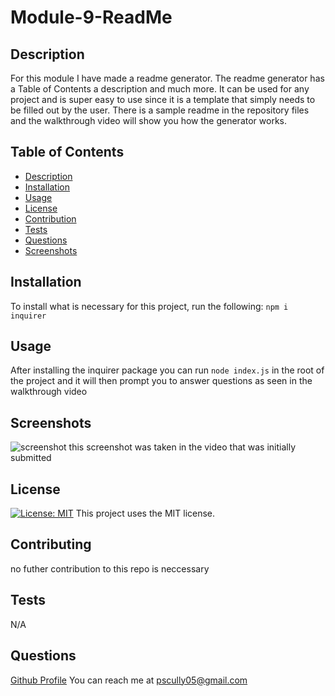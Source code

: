 # Module-9-ReadMe

  ## Description
  For this module I have made a readme generator. The readme generator has a Table of Contents a description and much more. It can be used for any project and is super easy to use since it is a template that simply needs to be filled out by the user. There is a sample readme in the repository files and the walkthrough video will show you how the generator works.
  ## Table of Contents
  * [Description](#description)
  * [Installation](#installation)
  * [Usage](#usage)
  * [License](#license)
  * [Contribution](#contribution)
  * [Tests](#tests)
  * [Questions](#questions)
  * [Screenshots](#screenshots)
  ## Installation
  To install what is necessary for this project, run the following:
  ```npm i inquirer```
  ## Usage
  After installing the inquirer package you can run ```node index.js``` in the root of the project and it will then prompt you to answer questions as seen in the walkthrough video
  ## Screenshots
  ![screenshot](/Develop/screenshots/screenshot.png)
  this screenshot was taken in the video that was initially submitted
  ## License
  [![License: MIT](https://img.shields.io/badge/License-MIT-red.svg)](https://opensource.org/licenses/MIT)
  This project uses the MIT license.
  ## Contributing
  no futher contribution to this repo is neccessary 
  ## Tests 
  N/A
  ## Questions
  [Github Profile](https://github.com/Pscully21/)
  You can reach me at pscully05@gmail.com
